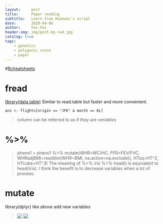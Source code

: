 ```yaml
---
layout:     post
title:      Paper reading
subtitle:   Learn from Huanwei's script
date:       2020-04-06
author:     Fei-Fei
header-img: img/post-bg-rwd.jpg
catalog: true
tags:
    - genetics
    - polygenic score
    - paper
---
```

#[Rcheatsheets](https://rstudio.com/resources/cheatsheets/)

# fread
[library(data.table)](https://cran.r-project.org/web/packages/data.table/vignettes/datatable-intro.html) Similar to read.table but faster and more convenient. 

`ans <- flights[origin == "JFK" & month == 6L]`
>column can be referred to as if they are *variables*

# %>%
>pheno1 = pheno1 %>% mutate(WHR=WC/HC, FFR=FEV/FVC, WHRadjBMI=resid(lm(WHR~BMI, na.action=na.exclude)), HTsq=HT^2, HTcube=HT^3)
The meaning of %>%
>iris %>% head() is equivalent to head(iris).
I think the benefit is to decrease variables when a lot of process.

# mutate
library(dplyr) like above add new variables

>![](https://tva1.sinaimg.cn/large/00831rSTly1gdl3lm2ct8j312q0u0ttr.jpg)
>![](https://tva1.sinaimg.cn/large/00831rSTly1gdl3nmfzw9j312q0u0ha4.jpg)
